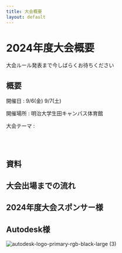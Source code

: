 ```yaml
---
title: 大会概要
layout: default
---
```


# 2024年度大会概要
大会ルール発表まで今しばらくお待ちください
## 概要
開催日
: 9/6(金) 9/7(土)

開催場所
: 明治大学生田キャンパス体育館

大会テーマ
: 

<br><br>

## 資料

## 大会出場までの流れ

## 2024年度大会スポンサー様
## Autodesk様 ##
![autodesk-logo-primary-rgb-black-large (3)](https://github.com/F3RC-committee/f3rc-committee.github.io/assets/164468008/783fb6a9-bae4-46f8-a4c4-87e64adb4d75)
